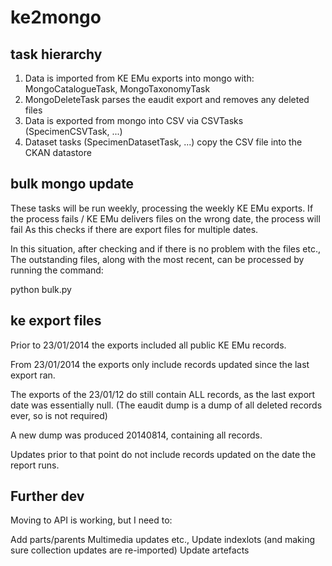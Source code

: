 ke2mongo
========

task hierarchy
--------------

1. Data is imported from KE EMu exports into mongo with: MongoCatalogueTask, MongoTaxonomyTask
2. MongoDeleteTask parses the eaudit export and removes any deleted files
3. Data is exported from mongo into CSV via CSVTasks (SpecimenCSVTask, ...)
4. Dataset tasks (SpecimenDatasetTask, ...) copy the CSV file into the CKAN datastore


bulk mongo update
-----------------

These tasks will be run weekly, processing the weekly KE EMu exports.
If the process fails / KE EMu delivers files on the wrong date, the process will fail
As this checks if there are export files for multiple dates.

In this situation, after checking and if there is no problem with the files etc.,
The outstanding files, along with the most recent, can be processed by running the command:

python bulk.py


ke export files
---------------

Prior to 23/01/2014 the exports included all public KE EMu records.

From 23/01/2014 the exports only include records updated since the last export ran.

The exports of the 23/01/12 do still contain ALL records, as the last export date was essentially null.
(The eaudit dump is a dump of all deleted records ever, so is not required)


A new dump was produced 20140814, containing all records. 

Updates prior to that point do not include records updated on the date the report runs.


Further dev
-----------

Moving to API is working, but I need to:

Add parts/parents
Multimedia updates etc.,
Update indexlots (and making sure collection updates are re-imported)
Update artefacts














